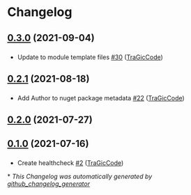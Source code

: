 # Changelog

## [0.3.0](https://github.com/TraGicCode/NServiceBus.CustomChecks.Http/tree/0.3.0) (2021-09-04)

###

- Update to module template files [\#30](https://github.com/TraGicCode/NServiceBus.CustomChecks.Http/pull/30) ([TraGicCode](https://github.com/TraGicCode))

## [0.2.1](https://github.com/TraGicCode/NServiceBus.CustomChecks.Http/tree/0.2.1) (2021-08-18)

###

- Add Author to nuget package metadata [\#22](https://github.com/TraGicCode/NServiceBus.CustomChecks.Http/pull/22) ([TraGicCode](https://github.com/TraGicCode))

## [0.2.0](https://github.com/TraGicCode/NServiceBus.CustomChecks.Http/tree/0.2.0) (2021-07-27)

## [0.1.0](https://github.com/TraGicCode/NServiceBus.CustomChecks.Http/tree/0.1.0) (2021-07-16)

###

- Create healthcheck [\#2](https://github.com/TraGicCode/NServiceBus.CustomChecks.Http/pull/2) ([TraGicCode](https://github.com/TraGicCode))



\* *This Changelog was automatically generated by [github_changelog_generator](https://github.com/github-changelog-generator/github-changelog-generator)*
